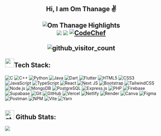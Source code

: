 <h2 align="center">
  <p>Hi, I am Om Thanage ✌️</p>
  <div align="center">
  <img src="https://readme-typing-svg.demolab.com?font=Fira+Code&weight=900&size=20&duration=4000&pause=1000&color=00FF13&center=true&vCenter=true&random=true&width=435&lines=Full+Stack+Developer+%F0%9F%92%BB;AI%2FML+Enthusiast+%F0%9F%98%BB;2x+%F0%9F%8F%86+Hackathon+Finalist" alt="Om Thanage Highlights" />
  </div>
  <div align="center">
  <a href="https://www.linkedin.com/in/omthanage/" target="_blank"><img src="https://img.shields.io/badge/LinkedIn-0077B5?style=for-the-badge&logo=linkedin&logoColor=white"></a>  
  <a href="mailto:omsthanage2005@gmail.com" target="_blank"><img src="https://img.shields.io/badge/Gmail-D14836?style=for-the-badge&logo=gmail&logoColor=white"></a>
  <a href="https://www.codechef.com/users/omitron"> <img src="https://img.shields.io/badge/CodeChef-%23964B00.svg?style=for-the-badge&logo=CodeChef&logoColor=white&color=brown" alt="CodeChef"> </a>

</div>
<br />
  <img src="https://count.getloli.com/@Om-Thanage?name=Om-Thanage&theme=minecraft&padding=5&offset=0&align=top&scale=0.6&pixelated=1&darkmode=auto" alt="github_visitor_count" />
<br />

  <p align="left"><img src="https://media1.giphy.com/media/v1.Y2lkPTc5MGI3NjExcHJvbnhpa3FrZ2JjdnA5bHY0cm5ldDdoaG1sZGVwOGR3YzdyeXVsdSZlcD12MV9pbnRlcm5hbF9naWZfYnlfaWQmY3Q9cw/LEe5yo2E9Fi3FmuEPK/giphy.gif" width="30"/>Tech Stack:</p>
</h2>


![C](https://img.shields.io/badge/C-00599C?style=for-the-badge&logo=c&color=black)
![C++](https://img.shields.io/badge/C++-00599C?style=for-the-badge&logo=c%2b%2b&color=black)
![Python](https://img.shields.io/badge/Python-3776AB?style=for-the-badge&logo=python&color=black)
![Java](https://img.shields.io/badge/Java-ED8B00?style=for-the-badge&logo=openjdk&color=black)
![Dart](https://img.shields.io/badge/Dart-0175C2?style=for-the-badge&logo=dart&color=black)
![Flutter](https://img.shields.io/badge/Flutter-02569B?style=for-the-badge&logo=flutter&color=black)
![HTML5](https://img.shields.io/badge/HTML5-E34F26?style=for-the-badge&logo=html5&color=black)
![CSS3](https://img.shields.io/badge/CSS3-1572B6?style=for-the-badge&logo=css3&color=black)
![JavaScript](https://img.shields.io/badge/JavaScript-F7DF1E?style=for-the-badge&logo=javascript&color=black)
![TypeScript](https://img.shields.io/badge/TypeScript-3178C6?style=for-the-badge&logo=typescript&color=black)
![React](https://img.shields.io/badge/React-20232A?style=for-the-badge&logo=react&logoColor=61DAFB&color=black)
![Next JS](https://img.shields.io/badge/Next-black?style=for-the-badge&logo=next.js&logoColor=white)
![Bootstrap](https://img.shields.io/badge/bootstrap-%238511FA.svg?style=for-the-badge&logo=bootstrap&logoColor=white&color=black)
![TailwindCSS](https://img.shields.io/badge/TailwindCSS-06B6D4?style=for-the-badge&logo=tailwindcss&color=black)
![Node.js](https://img.shields.io/badge/Node.js-339933?style=for-the-badge&logo=node.js&color=black)
![MongoDB](https://img.shields.io/badge/MongoDB-47A248?style=for-the-badge&logo=mongodb&color=black) 
![PostgreSQL](https://img.shields.io/badge/PostgreSQL-4169E1?style=for-the-badge&logo=postgresql&color=black)
![Express.js](https://img.shields.io/badge/Express.js-000000?style=for-the-badge&logo=express&color=black)
![PHP](https://img.shields.io/badge/PHP-777BB4?style=for-the-badge&logo=php&color=black)
![Firebase](https://img.shields.io/badge/Firebase-FFCA28?style=for-the-badge&logo=firebase&color=black)
![Supabase](https://img.shields.io/badge/Supabase-3ECF8E?style=for-the-badge&logo=supabase&color=black)
![Git](https://img.shields.io/badge/Git-F05032?style=for-the-badge&logo=git&color=black)
![GitHub](https://img.shields.io/badge/GitHub-181717?style=for-the-badge&logo=github&color=black)
![Vercel](https://img.shields.io/badge/Vercel-000000?style=for-the-badge&logo=vercel&color=black)
![Netlify](https://img.shields.io/badge/Netlify-00C7B7?style=for-the-badge&logo=netlify&color=black)
![Render](https://img.shields.io/badge/Render-46E3B7?style=for-the-badge&logo=render&color=black)
![Canva](https://img.shields.io/badge/Canva-00C4CC?style=for-the-badge&logo=canva&color=black)
![Figma](https://img.shields.io/badge/figma-%23F24E1E.svg?style=for-the-badge&logo=figma&logoColor=white&color=black)
![Postman](https://img.shields.io/badge/Postman-FF6C37?style=for-the-badge&logo=postman&logoColor=white&color=black)
![NPM](https://img.shields.io/badge/NPM-%23CB3837.svg?style=for-the-badge&logo=npm&logoColor=white&color=black)
![Vite](https://img.shields.io/badge/vite-%23646CFF.svg?style=for-the-badge&logo=vite&logoColor=white&color=black) 
![Yarn](https://img.shields.io/badge/yarn-%232C8EBB.svg?style=for-the-badge&logo=yarn&logoColor=white&color=black) 

<h2>
  <img src="https://media.giphy.com/media/v1.Y2lkPWVjZjA1ZTQ3aHozaDluOTZmY2k0dTZ6NG43NWE3bDRidTg1Nm51aXF3emw5ZXJ4MiZlcD12MV9zdGlja2Vyc19zZWFyY2gmY3Q9cw/cj87CxfRtrUifF3Ryk/giphy.gif" alt="stats_animation" width="30" />
  Github Stats:
</h2>
  <a href="https://github.com/Om-Thanage" target="_blank">
    <img src="https://github-profile-summary-cards.vercel.app/api/cards/profile-details?username=Om-Thanage&theme=tokyonight" />
  </a>



